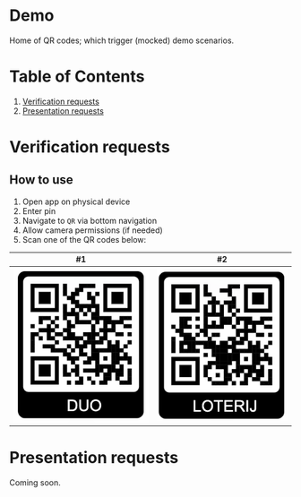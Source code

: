 
# Demo

Home of QR codes; which trigger (mocked) demo scenarios.

# Table of Contents
1. [Verification requests](#verification-requests)
2. [Presentation requests](#presentation-requests)

# Verification requests

## How to use
1. Open app on physical device
2. Enter pin
3. Navigate to `QR` via bottom navigation
4. Allow camera permissions (if needed)
5. Scan one of the QR codes below:

| #1                                                 | #2                                                         |
|----------------------------------------------------|------------------------------------------------------------|
| ![DUO](assets/images/verification_request_duo.png) | ![Lottery](assets/images/verification_request_lottery.png) |

# Presentation requests

Coming soon.
